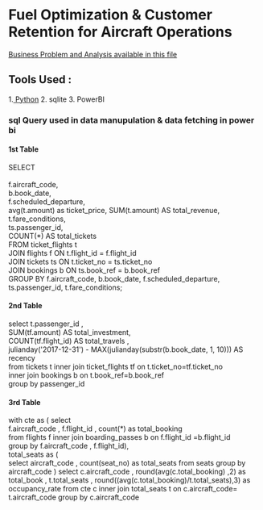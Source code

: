 # Fuel Optimization & Customer Retention for Aircraft Operations



[Business Problem and Analysis available in this file](https://github.com/surajdjjadhav/Aircraft-Operations/blob/main/Aircraft%20Operation.pdf)


## Tools Used :
1.[ Python](https://github.com/surajdjjadhav/Aircraft-Operations/blob/main/airline.ipynb)
2. sqlite
3. PowerBI

### sql Query used in data manupulation & data fetching in power bi 

#### 1st Table 
  SELECT  
      <br>f.aircraft_code,  
      b.book_date,  
      f.scheduled_departure,  
       avg(t.amount) as ticket_price,
      SUM(t.amount) AS total_revenue,  
      t.fare_conditions,  
      ts.passenger_id,  
      COUNT(*) AS total_tickets  
  FROM ticket_flights t  
  JOIN flights f ON t.flight_id = f.flight_id  
  JOIN tickets ts ON t.ticket_no = ts.ticket_no  
  JOIN bookings b ON ts.book_ref = b.book_ref  
  GROUP BY f.aircraft_code, b.book_date, f.scheduled_departure, ts.passenger_id, t.fare_conditions;

#### 2nd Table 
  select
           t.passenger_id ,<br>
           SUM(tf.amount) AS total_investment,<br>
           COUNT(tf.flight_id) AS total_travels ,<br>
           julianday('2017-12-31') - MAX(julianday(substr(b.book_date, 1, 10))) AS recency <br>
           from tickets t inner join ticket_flights tf on t.ticket_no=tf.ticket_no<br>
           inner join bookings b on t.book_ref=b.book_ref <br>
           group by passenger_id <br>

#### 3rd Table

  with cte as (
                   select <br>
                   f.aircraft_code , f.flight_id , count(*) as total_booking <br>
                   from flights f inner join boarding_passes b on f.flight_id =b.flight_id <br>
                   group by f.aircraft_code , f.flight_id),<br>
                   total_seats as (<br>
                   select aircraft_code , count(seat_no) as total_seats
                   from seats
                   group by  aircraft_code
                          )
                            select 
                            c.aircraft_code , round(avg(c.total_booking) ,2) as total_book , t.total_seats ,
                            round((avg(c.total_booking)/t.total_seats),3) as occupancy_rate 
                            from cte c inner join total_seats t on c.aircraft_code= t.aircraft_code
                            group by c.aircraft_code

